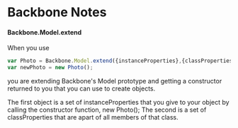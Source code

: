 Backbone Notes
====

#### Backbone.Model.extend
When you use 

```javascript
var Photo = Backbone.Model.extend({instanceProperties},{classProperties, attached to constructor});
var newPhoto = new Photo();
```

you are extending Backbone's Model prototype and getting a constructor returned to you that you can use to create objects.

The first object is a set of instanceProperties that you give to your object by calling the constructor function, new Photo();
The second is a set of classProperties that are apart of all members of that class.
